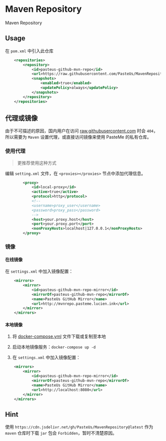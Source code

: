 # Maven Repository

Maven Repository

## Usage

在 `pom.xml` 中引入此仓库

```xml
    <repositories>
        <repository>
            <id>pasteus-github-mvn-repo</id>
            <url>https://raw.githubusercontent.com/PasteUs/MavenRepository/master</url>
            <snapshots>
                <enabled>true</enabled>
                <updatePolicy>always</updatePolicy>
            </snapshots>
        </repository>
    </repositories>
```

## 代理或镜像

由于不可描述的原因，国内用户在访问 [raw.githubusercontent.com](https://raw.githubusercontent.com/) 时会 `404`，所以需要为 `Maven` 设置代理，或直接访问镜像来使用 PasteMe 的私有仓库。

### 使用代理

> 更推荐使用这种方式

编辑 `setting.xml` 文件，在 `<proxies></proxies>` 节点中添加代理信息。

```xml
        <proxy>
            <id>local-proxy</id>
            <active>true</active>
            <protocol>http</protocol>
            <!--
            <username>proxy_user</username>
            <password>proxy_pass</password>
            -->
            <host>your.proxy.host</host>
            <port>your.proxy.port</port>
            <nonProxyHosts>localhost|127.0.0.1</nonProxyHosts>
        </proxy>
```

### 镜像

#### 在线镜像

在 `settings.xml` 中加入镜像配置：

```xml
    <mirrors>
        <mirror>
            <id>pasteus-github-mvn-repo-mirror</id>
            <mirrorOf>pasteus-github-mvn-repo</mirrorOf>
            <name>PasteUs GitHub Mirror</name>
            <url>http://mvnrepo.pasteme.lucien.ink</url>
        </mirror>
    </mirrors>
```

#### 本地镜像

1. 将 [docker-compose.yml](./docker-compose.yml) 文件下载或复制至本地

2. 启动本地镜像服务：`docker-compose up -d`

3. 在 `settings.xml` 中加入镜像配置：

```xml
    <mirrors>
        <mirror>
            <id>pasteus-github-mvn-repo-mirror</id>
            <mirrorOf>pasteus-github-mvn-repo</mirrorOf>
            <name>PasteUs GitHub Mirror</name>
            <url>http://localhost:8080</url>
        </mirror>
    </mirrors>
```

## Hint

使用 `https://cdn.jsdelivr.net/gh/PasteUs/MavenRepository@latest` 作为 `maven` 仓库时下载 `jar` 包会 `Forbidden`，暂时不清楚原因。

